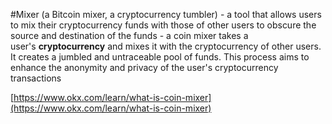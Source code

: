 #Mixer (a Bitcoin mixer, a cryptocurrency tumbler) - a tool that allows users to mix their cryptocurrency funds with those of other users to obscure the source and destination of the funds - a coin mixer takes a user's **cryptocurrency** and mixes it with the cryptocurrency of other users. It creates a jumbled and untraceable pool of funds. This process aims to enhance the anonymity and privacy of the user's cryptocurrency transactions

[https://www.okx.com/learn/what-is-coin-mixer](https://www.okx.com/learn/what-is-coin-mixer)
